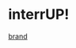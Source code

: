 # interrUP!
[brand](https://user-images.githubusercontent.com/87518350/141686895-36aad2df-cc31-4528-b2a7-88e5af8fcf49.png)
